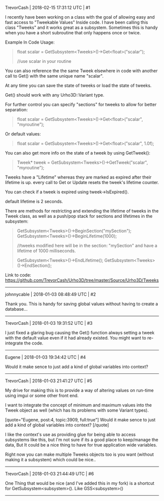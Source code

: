 TrevorCash | 2018-02-15 17:31:12 UTC | #1

I recently have been working on a class with the goal of allowing easy and fast access to "Tweekable Values" Inside code.  I have been calling this class "Tweeks" and it works great as a subsystem.  Sometimes this is handy when you have a short subroutine that only happens once or twice.

Example In Code Usage:

> float scalar = GetSubsystem\<Tweeks>()->Get\<float>("scalar");
> 
> //use scalar in your routine

You can also reference the the same Tweek elsewhere in code with another call to Get() with the same unique name "scalar".

At any time you can save the state of tweeks or load the state of tweeks.

Get() should work with any Urho3D::Variant type.

For further control you can specify "sections" for tweeks to allow for better separation:

> float scalar = GetSubsystem\<Tweeks>()->Get\<float>("scalar", "myroutine");

Or default values:

> float scalar = GetSubsystem\<Tweeks>()->Get\<float>("scalar", 1.0f);

You can also get more info on the state of a tweek by using GetTweek():

> Tweek* tweek =  GetSubsystem\<Tweeks>()->GetTweek("scalar", "myroutine");

Tweeks have a "Lifetime" whereas they are marked as expired after their lifetime is up.  every call to Get or Update resets the tweek's lifetime counter.

You can check if a tweek is expired using tweek->IsExpired().

default lifetime is 2 seconds.

There are methods for restricting and extending the lifetime of tweeks in the Tweek class, as well as a push/pop stack for sections and lifetimes in the subsystem:

> GetSubsystem\<Tweeks>()->BeginSection("mySection");
> GetSubsystem\<Tweeks>()->BeginLifetime(1000);
>
> //tweeks modified here will be in the section: "mySection" and have a lifetime of 1000 milliseconds.
>
> GetSubsystem\<Tweeks>()->EndLifetime();
> GetSubsystem\<Tweeks>()->EndSection();


Link to code:
https://github.com/TrevorCash/Urho3D/tree/master/Source/Urho3D/Tweeks

-------------------------

johnnycable | 2018-01-03 08:48:49 UTC | #2

Thank you. This is handy for saving global values without having to create a database...

-------------------------

TrevorCash | 2018-01-03 19:31:52 UTC | #3

I just fixed a glaring bug causing the Get() function always setting a tweek with the default value even if it had already existed.  You might want to re-integrate the code.

-------------------------

Eugene | 2018-01-03 19:34:42 UTC | #4

Would it make sence to just add a kind of global variables into context?

-------------------------

TrevorCash | 2018-01-03 21:41:27 UTC | #5

My drive for making this is to provide a way of altering values on run-time using imgui or some other front end.

I want to integrate the concept of minimum and maximum values into the Tweek object as well (which has its problems with some Variant types).  

[quote="Eugene, post:4, topic:3909, full:true"]
Would it make sence to just add a kind of global variables into context?
[/quote]


I like the context's use as providing glue for being able to access subsystems like this, but I'm not sure if its a good place to keep/manage the data, But It could be a nice thing to have for true application wide variables.

Right now you can make multiple Tweeks objects too is you want (without making it a subsystem) which could be nice..

-------------------------

TrevorCash | 2018-01-03 21:44:49 UTC | #6

One Thing that would be nice (and I've added this in my fork) is a shortcut for GetSubsystem\<subsystem>().  Like GSS\<subsystem>()

-------------------------

